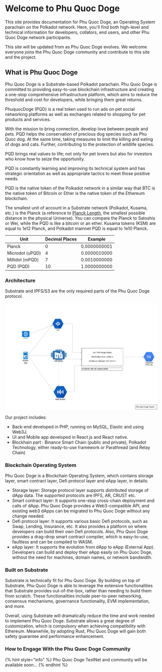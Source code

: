 # Welcome to Phu Quoc Doge

This site provides documentation for Phu Quoc Doge, an Operating System parachain on the Polkadot network. Here, you'll find both high-level and technical information for developers, collators, end users, and other Phu Quoc Doge network participants.

This site will be updated from as Phu Quoc Doge evolves. We welcome everyone joins the Phu Quoc Doge community and contribute to this site and the project.

## What is Phu Quoc Doge

Phu Quoc Doge is a Substrate-based Polkadot parachain. Phu Quoc Doge is committed to providing easy-to-use blockchain infrastructure and creating a one-stop comprehensive infrastructure platform, which aims to reduce the threshold and cost for developers, while bringing them great returns.

PhuquocDoge (PQD) is a real token used to run ads on pet social networking platforms as well as exchanges related to shopping for pet products and services.

With the mission to bring connection, develop love between people and pets. PQD helps the conservation of precious dog species such as Phu Quoc dog. At the same time, taking measures to limit the killing and eating of dogs and cats. Further, contributing to the protection of wildlife species.

PQD brings real values to life; not only for pet lovers but also for investors who know how to seize the opportunity.

PQD is constantly learning and improving its technical system and has strategic orientation as well as appropriate tactics to meet those positive needs.


PQD is the native token of the Polkadot network in a similar way that BTC is the native token of Bitcoin or Ether is the native token of the Ethereum blockchain.

The smallest unit of account in a Substrate network (Polkadot, Kusama, etc.) is the Planck (a reference to [Planck Length](https://en.wikipedia.org/wiki/Planck_length), the smallest possible distance in the physical Universe). You can compare the Planck to Satoshis or Wei, while the PQD is like a bitcoin or an ether. Kusama tokens (KSM) are equal to 1e12 Planck, and Polkadot mainnet PQD is equal to 1e10 Planck.

<table><thead><tr><th>Unit</th><th>Decimal Places</th><th>Example</th></tr></thead><tbody><tr><td>Planck</td><td>0</td><td>0.0000000001</td></tr><tr><td>Microdot (uPQD)</td><td>4</td><td>0.0000010000</td></tr><tr><td>Millidot (mPQD)</td><td>7</td><td>0.0010000000</td></tr><tr><td>PQD (PQD)</td><td>10</td><td>1.0000000000</td></tr></tbody></table>

### Architecture

Substrate and IPFS/S3 are the only required parts of the Phu Quoc Doge protocol.

![](./.gitbook/assets/Architecture-PhuQuocDoge.png)

Our project includes:

- Back-end developed in PHP, running on MySQL, Elastic and using Web3J.
- UI and Mobile app developed in React.js and React native.
- Blockhain part : Binance Smart Chain (public and private), Polkadot Technology, either ready-to-use framework or Parathread (and Relay Chain)


### Blockchain Operating System

Phu Quoc Doge is a Blockchain Operating System, which contains storage layer, smart contract layer, Defi protocol layer and eApp layer, in details:

* Storage layer: Storage protocol layer supports distributed storage of dApp data. The supported protocols are IPFS, AR, CRUST etc.
* Smart contract layer: It supports one-stop cross-chain deployment and calls of dApp. Phu Quoc Doge provides a Web3-compatible API,  and existing web3 dApps can be migrated to Phu Quoc Doge without any change needed.
* Defi protocol layer: It supports various basic Defi protocols, such as Swap, Lending, Insurance, etc. It also provides a platform on where developers can build their own Defi protocols. Also, Phu Quoc Doge provides a drag-drop smart contract compiler, which is easy-to-use, faultless and can be compiled to WASM.
* eApp layer: It supports the evolution from dApp to eApp \(External App\). Developers can build and deploy their eApp easily on Phu Quoc Doge, without the need for machines, domain names, or network bandwidth.

### Built on Substrate

Substrate is technically fit for Phu Quoc Doge. By building on top of Substrate, Phu Quoc Doge is able to leverage the extensive functionalities that Substrate provides out-of-the-box, rather than needing to build them from scratch. These functionalities include peer-to-peer networking, consensus mechanisms, governance functionality, EVM implementation, and more.

Overall, using Substrate will dramatically reduce the time and work needed to implement Phu Quoc Doge. Substrate allows a great degree of customization, which is compulsory when achieving compatibility with Ethereum. Meanwhile, by adopting Rust, Phu Quoc Doge will gain both safety guarantee and performance enhancement.

### How to Engage With the Phu Quoc Doge Community

{% hint style="info" %}
 Phu Quoc Doge TestNet and community will be available soon...
{% endhint %}





